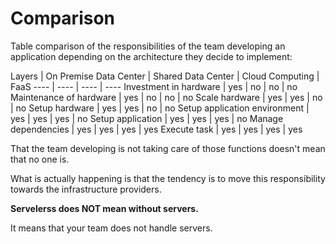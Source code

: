 # Comparison

Table comparison of the responsibilities of the team developing an application depending on the architecture they decide to implement:

Layers | On Premise Data Center | Shared Data Center | Cloud Computing | FaaS
---- | ---- | ---- | ----
Investment in hardware | yes | no | no | no
Maintenance of hardware | yes | no | no | no
Scale hardware | yes | yes | no | no
Setup hardware | yes | yes | no | no
Setup application environment | yes | yes | yes | no
Setup application | yes | yes | yes | no
Manage dependencies | yes | yes | yes | yes
Execute task | yes | yes | yes | yes

That the team developing is not taking care of those functions doesn't mean that no one is.

What is actually happening is that the tendency is to move this responsibility towards the infrastructure providers.

**Servelerss does NOT mean without servers.**

It means that your team does not handle servers.